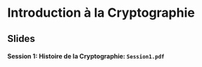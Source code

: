 # Introduction à la Cryptographie
## Slides

#### Session 1: Histoire de la Cryptographie: `Session1.pdf`
